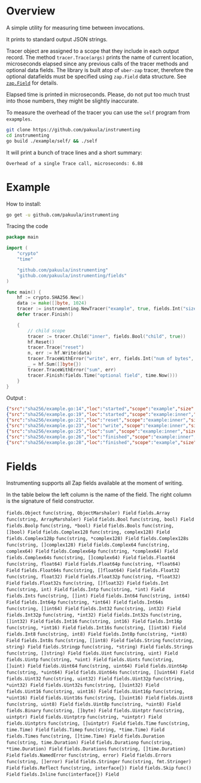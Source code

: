 # Overview

A simple utility for measuring time between invocations.

It prints to standard output JSON strings.

Tracer object are assigned to a scope that they include in each output record. 
The method `tracer.Trace(args)` prints the name of current location, microseconds elapsed since any previous calls of the tracer methods and optional data fields.
The library is built atop of `uber-zap` tracer, therefore the optional datafields must be specified using `zap.Field` data structure. See [`zap.Field`](https://pkg.go.dev/go.uber.org/zap#Field) for details.

Elapsed time is printed in microseconds. Please, do not put too much trust into those numbers, they might be slightly inaccurate.

To measure the overhead of the tracer you can use the `self` program from `exapmples`.
```bash
git clone https://github.com/pakuula/instrumenting
cd instrumenting
go build ./example/self/ && ./self
```

It will print a bunch of trace lines and a short summary:
```
Overhead of a single Trace call, microseconds: 6.88
```

# Example

How to install:
```bash
go get -u github.com/pakuula/instrumenting
```

Tracing the code
```go
package main

import (
	"crypto"
	"time"

	"github.com/pakuula/instrumenting"
	"github.com/pakuula/instrumenting/fields"
)

func main() {
	hf := crypto.SHA256.New()
	data := make([]byte, 1024)
	tracer := instrumenting.NewTracer("example", true, fields.Int("size", 1024))
	defer tracer.Finish()

	{
		// child scope
		tracer := tracer.Child("inner", fields.Bool("child", true))
		hf.Reset()
		tracer.Trace("reset")
		n, err := hf.Write(data)
		tracer.TraceWithError("write", err, fields.Int("num of bytes", n))
		_ = hf.Sum([]byte{})
		tracer.TraceWithError("sum", err)
		tracer.Finish(fields.Time("optional field", time.Now()))
	}
}
```

Output :
```json
{"src":"sha256/example.go:14","loc":"started","scope":"example","size":1024,"time":"2022-01-28T21:25:06.970741402+09:00"}
{"src":"sha256/example.go:19","loc":"started","scope":"example:inner","size":1024,"child":true,"time":"2022-01-28T21:25:06.971008139+09:00"}
{"src":"sha256/example.go:21","loc":"reset","scope":"example:inner","size":1024,"child":true,"elapsed":0.79}
{"src":"sha256/example.go:23","loc":"write","scope":"example:inner","size":1024,"child":true,"elapsed":10.917,"num of bytes":1024}
{"src":"sha256/example.go:25","loc":"sum","scope":"example:inner","size":1024,"child":true,"elapsed":2.43}
{"src":"sha256/example.go:26","loc":"finished","scope":"example:inner","size":1024,"child":true,"elapsed":120.998,"optional field":"2022-01-28T21:25:06.971165004+09:00"}
{"src":"sha256/example.go:28","loc":"finished","scope":"example","size":1024,"elapsed":207.726}
```

# Fields

Instrumenting supports all Zap fields available at the moment of writing. 

In the table below the left column is the name of the field. The right column 
is the signature of field constructor.

`fields.Object`			`func(string, ObjectMarshaler) Field`
`fields.Array`			`func(string, ArrayMarshaler) Field`
`fields.Bool`			`func(string, bool) Field`
`fields.Boolp`			`func(string, *bool) Field`
`fields.Bools`			`func(string, []bool) Field`
`fields.Complex128`		`func(string, complex128) Field`
`fields.Complex128p` 	`func(string, *complex128) Field`
`fields.Complex128s` 	`func(string, []complex128) Field`
`fields.Complex64`		`func(string, complex64) Field`
`fields.Complex64p`		`func(string, *complex64) Field`
`fields.Complex64s`		`func(string, []complex64) Field`
`fields.Float64`		`func(string, float64) Field`
`fields.Float64p`		`func(string, *float64) Field`
`fields.Float64s`		`func(string, []float64) Field`
`fields.Float32`		`func(string, float32) Field`
`fields.Float32p`		`func(string, *float32) Field`
`fields.Float32s`		`func(string, []float32) Field`
`fields.Int`			`func(string, int) Field`
`fields.Intp`			`func(string, *int) Field`
`fields.Ints`			`func(string, []int) Field`
`fields.Int64`			`func(string, int64) Field`
`fields.Int64p`			`func(string, *int64) Field`
`fields.Int64s`			`func(string, []int64) Field`
`fields.Int32`			`func(string, int32) Field`
`fields.Int32p`			`func(string, *int32) Field`
`fields.Int32s`			`func(string, []int32) Field`
`fields.Int16`			`func(string, int16) Field`
`fields.Int16p`			`func(string, *int16) Field`
`fields.Int16s`			`func(string, []int16) Field`
`fields.Int8`			`func(string, int8) Field`
`fields.Int8p`			`func(string, *int8) Field`
`fields.Int8s`			`func(string, []int8) Field`
`fields.String`			`func(string, string) Field`
`fields.Stringp`		`func(string, *string) Field`
`fields.Strings`		`func(string, []string) Field`
`fields.Uint`			`func(string, uint) Field`
`fields.Uintp`			`func(string, *uint) Field`
`fields.Uints`			`func(string, []uint) Field`
`fields.Uint64`			`func(string, uint64) Field`
`fields.Uint64p`		`func(string, *uint64) Field`
`fields.Uint64s`		`func(string, []uint64) Field`
`fields.Uint32`			`func(string, uint32) Field`
`fields.Uint32p`		`func(string, *uint32) Field`
`fields.Uint32s`		`func(string, []uint32) Field`
`fields.Uint16`			`func(string, uint16) Field`
`fields.Uint16p`		`func(string, *uint16) Field`
`fields.Uint16s`		`func(string, []uint16) Field`
`fields.Uint8`			`func(string, uint8) Field`
`fields.Uint8p`			`func(string, *uint8) Field`
`fields.Binary`			`func(string, []byte) Field`
`fields.Uintptr`		`func(string, uintptr) Field`
`fields.Uintptrp`		`func(string, *uintptr) Field`
`fields.Uintptrs`		`func(string, []uintptr) Field`
`fields.Time`			`func(string, time.Time) Field`
`fields.Timep`			`func(string, *time.Time) Field`
`fields.Times`			`func(string, []time.Time) Field`
`fields.Duration`		`func(string, time.Duration) Field`
`fields.Durationp`		`func(string, *time.Duration) Field`
`fields.Durations`		`func(string, []time.Duration) Field`
`fields.NamedError`		`func(string, error) Field`
`fields.Errors`			`func(string, []error) Field`
`fields.Stringer`		`func(string, fmt.Stringer) Field`
`fields.Reflect`		`func(string, interface{}) Field`
`fields.Skip`			`func() Field`
`fields.Inline`			`func(interface{}) Field`